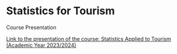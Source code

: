 # Statistics for Tourism 

Course Presentation 

[Link to the presentation of the course: Statistics Applied to Tourism (Academic Year 2023/2024)](https://jrcarob.github.io/stats4tourism/#1)
